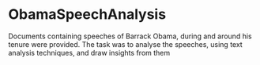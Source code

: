# ObamaSpeechAnalysis

Documents containing speeches of Barrack Obama, during and around his tenure were provided.
The task was to analyse the speeches, using text analysis techniques, and draw insights from them
